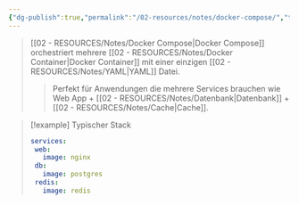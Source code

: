 ```yaml
---
{"dg-publish":true,"permalink":"/02-resources/notes/docker-compose/","tags":["docker/compose","docker/orchestration"],"noteIcon":"","updated":"2025-09-04T16:13:29.747+02:00"}
---
```



>[[02 - RESOURCES/Notes/Docker Compose\|Docker Compose]] orchestriert mehrere [[02 - RESOURCES/Notes/Docker Container\|Docker Container]] mit einer einzigen [[02 - RESOURCES/Notes/YAML\|YAML]] Datei.
>>Perfekt für Anwendungen die mehrere Services brauchen wie Web App + [[02 - RESOURCES/Notes/Datenbank\|Datenbank]] + [[02 - RESOURCES/Notes/Cache\|Cache]].

>[!example] Typischer Stack
>```yaml
>services:
>  web:
>    image: nginx
>  db:
>    image: postgres
>  redis:
>    image: redis
>```